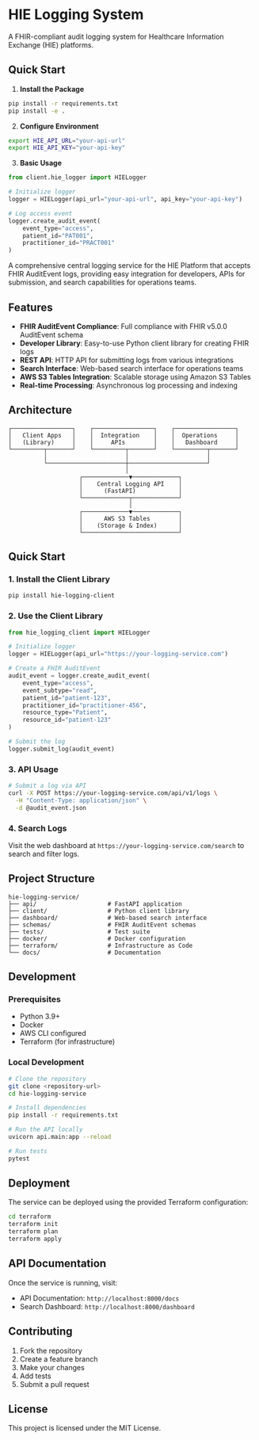 # HIE Logging System

A FHIR-compliant audit logging system for Healthcare Information Exchange (HIE) platforms.

## Quick Start

1. **Install the Package**
```bash
pip install -r requirements.txt
pip install -e .
```

2. **Configure Environment**
```bash
export HIE_API_URL="your-api-url"
export HIE_API_KEY="your-api-key"
```

3. **Basic Usage**
```python
from client.hie_logger import HIELogger

# Initialize logger
logger = HIELogger(api_url="your-api-url", api_key="your-api-key")

# Log access event
logger.create_audit_event(
    event_type="access",
    patient_id="PAT001",
    practitioner_id="PRACT001"
)
```

A comprehensive central logging service for the HIE Platform that accepts FHIR AuditEvent logs, providing easy integration for developers, APIs for submission, and search capabilities for operations teams.

## Features

- **FHIR AuditEvent Compliance**: Full compliance with FHIR v5.0.0 AuditEvent schema
- **Developer Library**: Easy-to-use Python client library for creating FHIR logs
- **REST API**: HTTP API for submitting logs from various integrations
- **Search Interface**: Web-based search interface for operations teams
- **AWS S3 Tables Integration**: Scalable storage using Amazon S3 Tables
- **Real-time Processing**: Asynchronous log processing and indexing

## Architecture

```
┌─────────────────┐    ┌─────────────────┐    ┌─────────────────┐
│   Client Apps   │    │  Integration    │    │  Operations     │
│   (Library)     │    │     APIs        │    │   Dashboard     │
└─────────┬───────┘    └─────────┬───────┘    └─────────┬───────┘
          │                      │                      │
          └──────────────────────┼──────────────────────┘
                                 │
                    ┌─────────────▼─────────────┐
                    │    Central Logging API    │
                    │      (FastAPI)            │
                    └─────────────┬─────────────┘
                                  │
                    ┌─────────────▼─────────────┐
                    │      AWS S3 Tables        │
                    │    (Storage & Index)      │
                    └───────────────────────────┘
```

## Quick Start

### 1. Install the Client Library

```bash
pip install hie-logging-client
```

### 2. Use the Client Library

```python
from hie_logging_client import HIELogger

# Initialize logger
logger = HIELogger(api_url="https://your-logging-service.com")

# Create a FHIR AuditEvent
audit_event = logger.create_audit_event(
    event_type="access",
    event_subtype="read",
    patient_id="patient-123",
    practitioner_id="practitioner-456",
    resource_type="Patient",
    resource_id="patient-123"
)

# Submit the log
logger.submit_log(audit_event)
```

### 3. API Usage

```bash
# Submit a log via API
curl -X POST https://your-logging-service.com/api/v1/logs \
  -H "Content-Type: application/json" \
  -d @audit_event.json
```

### 4. Search Logs

Visit the web dashboard at `https://your-logging-service.com/search` to search and filter logs.

## Project Structure

```
hie-logging-service/
├── api/                    # FastAPI application
├── client/                 # Python client library
├── dashboard/              # Web-based search interface
├── schemas/                # FHIR AuditEvent schemas
├── tests/                  # Test suite
├── docker/                 # Docker configuration
├── terraform/              # Infrastructure as Code
└── docs/                   # Documentation
```

## Development

### Prerequisites

- Python 3.9+
- Docker
- AWS CLI configured
- Terraform (for infrastructure)

### Local Development

```bash
# Clone the repository
git clone <repository-url>
cd hie-logging-service

# Install dependencies
pip install -r requirements.txt

# Run the API locally
uvicorn api.main:app --reload

# Run tests
pytest
```

## Deployment

The service can be deployed using the provided Terraform configuration:

```bash
cd terraform
terraform init
terraform plan
terraform apply
```

## API Documentation

Once the service is running, visit:
- API Documentation: `http://localhost:8000/docs`
- Search Dashboard: `http://localhost:8000/dashboard`

## Contributing

1. Fork the repository
2. Create a feature branch
3. Make your changes
4. Add tests
5. Submit a pull request

## License

This project is licensed under the MIT License. 